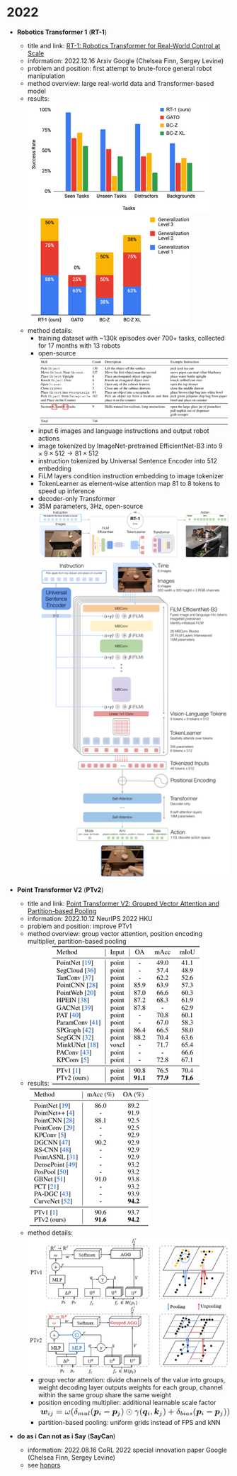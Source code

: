 # 2022
* **Robotics Transformer 1** (**RT-1**)
  * title and link: [RT-1: Robotics Transformer for Real-World Control at Scale](https://arxiv.org/abs/2212.06817)
  * information: 2022.12.16 Arxiv Google (Chelsea Finn, Sergey Levine)
  * problem and position: first attempt to brute-force general robot manipulation
  * method overview: large real-world data and Transformer-based model
  * results: 
    ![RT-1_result1](assets/2022/RT-1_result1.png)
    ![RT-1_result2](assets/2022/RT-1_result2.png)
  * method details: 
    * training dataset with ~130k episodes over 700+ tasks, collected for 17 months with 13 robots
    * open-source
    ![RT-1_method1](assets/2022/RT-1_method1.png)
    * input 6 images and language instructions and output robot actions
    * image tokenized by ImageNet-pretrained EfficientNet-B3 into $9 \times 9 \times 512 \rightarrow 81 \times 512$
    * instruction tokenized by Universal Sentence Encoder into $512$ embedding
    * FiLM layers condition instruction embedding to image tokenizer
    * TokenLearner as element-wise attention map 81 to 8 tokens to speed up inference
    * decoder-only Transformer
    * 35M parameters, 3Hz, open-source
    ![RT-1_method2](assets/2022/RT-1_method2.png)
    ![RT-1_method3](assets/2022/RT-1_method3.png)

* **Point Transformer V2** (**PTv2**)
  * title and link: [Point Transformer V2: Grouped Vector Attention and Partition-based Pooling](https://arxiv.org/abs/2210.05666)
  * information: 2022.10.12 NeurIPS 2022 HKU
  * problem and position: improve PTv1
  * method overview: group vector attention, position encoding multiplier, partition-based pooling
  * results: 
    ![PTv2_result1](assets/2022/PTv2_result1.png)![PTv2_result2](assets/2022/PTv2_result2.png)
  * method details: 
    ![PTv2_method1](assets/2022/PTv2_method1.png)
    * group vector attention: divide channels of the value into groups, weight decoding layer outputs weights for each group, channel within the same group share the same weight
    * position encoding multiplier: additional learnable scale factor
      ![PTv2_method2](assets/2022/PTv2_method2.png)
    * partition-based pooling: uniform grids instead of FPS and kNN

* **do as i Can not as i Say** (**SayCan**)
  * information: 2022.08.16 CoRL 2022 special innovation paper Google (Chelsea Finn, Sergey Levine)
  * see [honors](https://github.com/dadadadawjb/honors)
